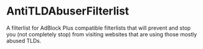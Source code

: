# AntiTLDAbuserFilterlist
A filterlist for AdBlock Plus compatible filterlists that will prevent and stop you (not completely stop) from visiting websites that are using those mostly abused TLDs. 
